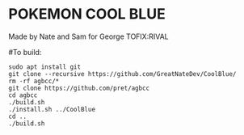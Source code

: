 # POKEMON COOL BLUE
Made by Nate and Sam for George
TOFIX:RIVAL



#To build:
```
sudo apt install git
git clone --recursive https://github.com/GreatNateDev/CoolBlue/ 
rm -rf agbcc/*
git clone https://github.com/pret/agbcc
cd agbcc
./build.sh
./install.sh ../CoolBlue
cd ..
./build.sh
```
